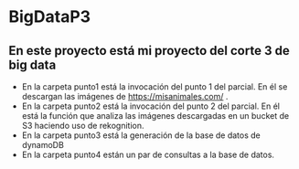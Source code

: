 # BigDataP3

En este proyecto está mi proyecto del corte 3 de big data
---

* En la carpeta punto1 está la invocación del punto 1 del parcial. En él se descargan las imágenes de https://misanimales.com/ . 
* En la carpeta punto2 está la invocación del punto 2 del parcial. En él está la función que analiza las imágenes descargadas en un bucket de S3 haciendo uso de rekognition.
* En la carpeta punto3 está la generación de la base de datos de dynamoDB
* En la carpeta punto4 están un par de consultas a la base de datos.